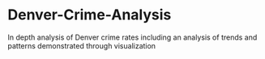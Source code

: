 # Denver-Crime-Analysis
In depth analysis of Denver crime rates including an analysis of trends and patterns demonstrated through visualization
